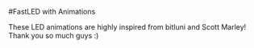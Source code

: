 #FastLED with Animations

These LED animations are highly inspired from bitluni and Scott Marley! Thank you so much guys :)
